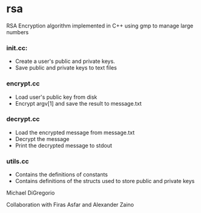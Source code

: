 # rsa
RSA Encryption algorithm implemented in C++ using gmp to manage large numbers

### init.cc:
- Create a user's public and private keys. 
- Save public and private keys to text files

### encrypt.cc
- Load user's public key from disk
- Encrypt argv[1] and save the result to message.txt 

### decrypt.cc
- Load the encrypted message from message.txt
- Decrypt the message
- Print the decrypted message to stdout

### utils.cc
- Contains the definitions of constants
- Contains definitions of the structs used to store public and private keys

Michael DiGregorio

Collaboration with Firas Asfar and Alexander Zaino


